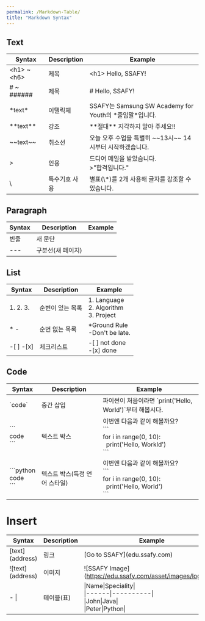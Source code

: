 ```yaml
---
permalink: /Markdown-Table/
title: "Markdown Syntax"
---
```


## Text

|Syntax|Description|Example|
|------|-----------|-------|
|\<h1\> ~ \<h6\>|제목|\<h1\> Hello, SSAFY!|
|# ~ ######|제목|\# Hello, SSAFY!|
|\*text\*|이탤릭체|SSAFY는 Samsung SW Academy for Youth의 \*줄임말\*입니다.|
|\*\*text\*\*|강조|\*\*절대\*\* 지각하지 말아 주세요!!|
|\~\~text\~\~|취소선|오늘 오후 수업을 특별히 \~\~13시\~\~ 14시부터 시작하겠습니다.|
|\>|인용|드디어 메일을 받았습니다.<br>\>"합격입니다."|
|\ |특수기호 사용|별표(\\\*)를 2개 사용해 글자를 강조할 수 있습니다.|

## Paragraph

|Syntax|Description|Example|
|------|-----------|-------|
|빈줄|새 문단||
|\-\-\-|구분선(새 페이지)||

## List

|Syntax|Description|Example|
|------|-----------|-------|
|1. 2. 3. |순번이 있는 목록|1. Language<br>2. Algorithm<br>3. Project|
|\* \-|순번 없는 목록|\*Ground Rule<br>  \-Don't be late.|
|\-[ ] \-[x]|체크리스트| \-[ ] not done<br>\-[x] done|

## Code

|Syntax|Description|Example|
|------|-----------|-------|
|\`code\` |중간 삽입|파이썬이 처음이라면 \`print('Hello, World')\`부터 해봅시다.|
|\`\`\`<br>code<br>\`\`\`|텍스트 박스|이번엔 다음과 같이 해볼까요?<br>\`\`\`<br>for i in range(0, 10):<br>&nbsp;&nbsp;print('Hello, Workld')<br>\`\`\`|
|\`\`\`python<br>code<br>\`\`\`|텍스트 박스(특정 언어 스타일)|이번엔 다음과 같이 해볼까요?<br>\`\`\`<br>for i in range(0, 10):<br>&nbsp;&nbsp;print('Hello, World')<br>\`\`\`|

# Insert

|Syntax|Description|Example|
|------|-----------|-------|
|\[text](address)|링크|\[Go to SSAFY](edu.ssafy.com)|
|\!\[text](address)|이미지|\!\[SSAFY Image](https://edu.ssafy.com/asset/images/logo.png)|
| \- \|| 테이블(표)|\|Name\|Speciality\|<br>\|\-\-\-\-\-\-\|\-\-\-\-\-\-\-\-\-\-\|<br>\|John\|Java\|<br>\|Peter\|Python\|
